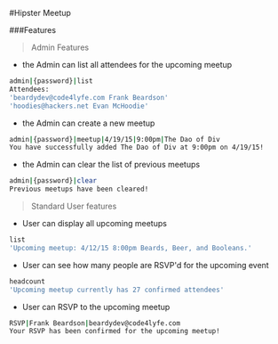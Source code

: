 #Hipster Meetup

###Features

> Admin Features

- the Admin can list all attendees for the upcoming meetup
```bash
admin|{password}|list
Attendees:
'beardydev@code4lyfe.com Frank Beardson'
'hoodies@hackers.net Evan McHoodie'
```

- the Admin can create a new meetup
```bash
admin|{password}|meetup|4/19/15|9:00pm|The Dao of Div
You have successfully added The Dao of Div at 9:00pm on 4/19/15!
```

- the Admin can clear the list of previous meetups
```bash
admin|{password}|clear
Previous meetups have been cleared!
```

>Standard User features

- User can display all upcoming meetups
```bash
list
'Upcoming meetup: 4/12/15 8:00pm Beards, Beer, and Booleans.'
```

- User can see how many people are RSVP'd for the upcoming event
```bash
headcount
'Upcoming meetup currently has 27 confirmed attendees'
```

- User can RSVP to the upcoming meetup
```bash
RSVP|Frank Beardson|beardydev@code4lyfe.com
Your RSVP has been confirmed for the upcoming meetup!
```

